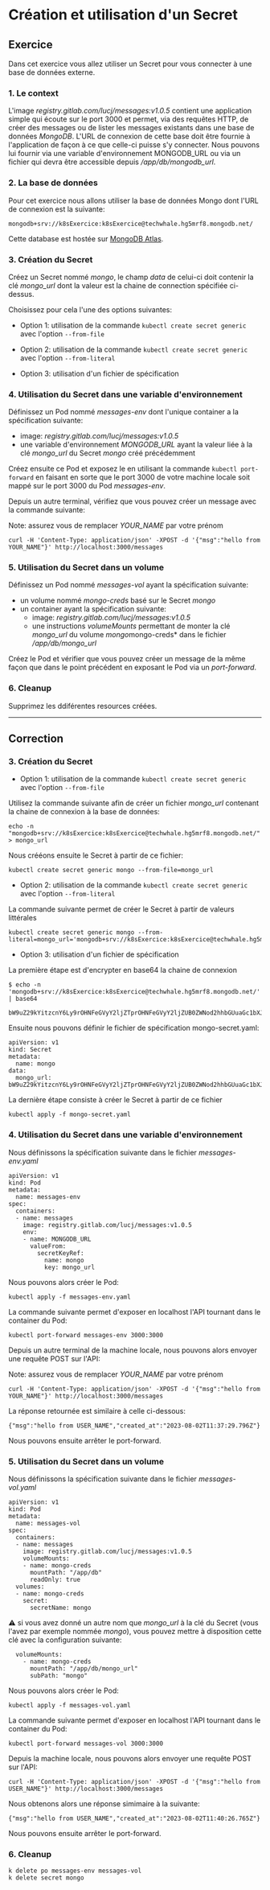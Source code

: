 # Création et utilisation d'un Secret

## Exercice

Dans cet exercice vous allez utiliser un Secret pour vous connecter à une base de données externe.

### 1. Le context

L'image *registry.gitlab.com/lucj/messages:v1.0.5* contient une application simple qui écoute sur le port 3000 et permet, via des requêtes HTTP, de créer des messages ou de lister les messages existants dans une base de données *MongoDB*. L'URL de connexion de cette base doit être fournie à l'application de façon à ce que celle-ci puisse s'y connecter. Nous pouvons lui fournir via une variable d'environnement MONGODB_URL ou via un fichier qui devra être accessible depuis */app/db/mongodb_url*.

### 2. La base de données

Pour cet exercice nous allons utiliser la base de données Mongo dont l'URL de connexion est la suivante:

```
mongodb+srv://k8sExercice:k8sExercice@techwhale.hg5mrf8.mongodb.net/
```

Cette database est hostée sur [MongoDB Atlas](https://www.mongodb.com/atlas/database).

### 3. Création du Secret

Créez un Secret nommé *mongo*, le champ *data* de celui-ci doit contenir la clé *mongo_url* dont la valeur est la chaine de connection spécifiée ci-dessus.

Choisissez pour cela l'une des options suivantes:

- Option 1: utilisation de la commande `kubectl create secret generic` avec l'option `--from-file`

- Option 2: utilisation de la commande `kubectl create secret generic` avec l'option `--from-literal`

- Option 3: utilisation d'un fichier de spécification

### 4. Utilisation du Secret dans une variable d'environnement

Définissez un Pod nommé *messages-env* dont l'unique container a la spécification suivante:

- image: *registry.gitlab.com/lucj/messages:v1.0.5*
- une variable d'environnement *MONGODB_URL* ayant la valeur liée à la clé *mongo_url* du Secret *mongo* créé précédemment

Créez ensuite ce Pod et exposez le en utilisant la commande `kubectl port-forward` en faisant en sorte que le port 3000 de votre machine locale soit mappé sur le port 3000 du Pod *messages-env*.

Depuis un autre terminal, vérifiez que vous pouvez créer un message avec la commande suivante:

Note: assurez vous de remplacer *YOUR_NAME* par votre prénom

```
curl -H 'Content-Type: application/json' -XPOST -d '{"msg":"hello from YOUR_NAME"}' http://localhost:3000/messages
```

### 5. Utilisation du Secret dans un volume

Définissez un Pod nommé *messages-vol* ayant la spécification suivante:

- un volume nommé *mongo-creds* basé sur le Secret *mongo*
- un container ayant la spécification suivante:
  - image: *registry.gitlab.com/lucj/messages:v1.0.5*
  - une instructions *volumeMounts* permettant de monter la clé *mongo_url* du volume *mongo*mongo-creds* dans le fichier */app/db/mongo_url*

Créez le Pod et vérifier que vous pouvez créer un message de la même façon que dans le point précédent en exposant le Pod via un *port-forward*.

### 6. Cleanup

Supprimez les ddiférentes resources créées.

---

## Correction

### 3. Création du Secret

- Option 1: utilisation de la commande `kubectl create secret generic` avec l'option `--from-file`

Utilisez la commande suivante afin de créer un fichier *mongo_url* contenant la chaine de connexion à la base de données:

```
echo -n "mongodb+srv://k8sExercice:k8sExercice@techwhale.hg5mrf8.mongodb.net/" > mongo_url
```

Nous crééons ensuite le Secret à partir de ce fichier:

```
kubectl create secret generic mongo --from-file=mongo_url
```

- Option 2: utilisation de la commande `kubectl create secret generic` avec l'option `--from-literal`

La commande suivante permet de créer le Secret à partir de valeurs littérales

```
kubectl create secret generic mongo --from-literal=mongo_url='mongodb+srv://k8sExercice:k8sExercice@techwhale.hg5mrf8.mongodb.net/'
```

- Option 3: utilisation d'un fichier de spécification

La première étape est d'encrypter en base64 la chaine de connexion

```
$ echo -n 'mongodb+srv://k8sExercice:k8sExercice@techwhale.hg5mrf8.mongodb.net/' | base64

bW9uZ29kYitzcnY6Ly9rOHNFeGVyY2ljZTprOHNFeGVyY2ljZUB0ZWNod2hhbGUuaGc1bXJmOC5tb25nb2RiLm5ldC8=
```

Ensuite nous pouvons définir le fichier de spécification mongo-secret.yaml:

```
apiVersion: v1
kind: Secret
metadata:
  name: mongo
data:
  mongo_url: bW9uZ29kYitzcnY6Ly9rOHNFeGVyY2ljZTprOHNFeGVyY2ljZUB0ZWNod2hhbGUuaGc1bXJmOC5tb25nb2RiLm5ldC8=
```

La dernière étape consiste à créer le Secret à partir de ce fichier

```
kubectl apply -f mongo-secret.yaml
```

### 4. Utilisation du Secret dans une variable d'environnement

Nous définissons la spécification suivante dans le fichier *messages-env.yaml*

```
apiVersion: v1
kind: Pod
metadata:
  name: messages-env
spec:
  containers:
  - name: messages
    image: registry.gitlab.com/lucj/messages:v1.0.5
    env:
    - name: MONGODB_URL
      valueFrom:
        secretKeyRef:
          name: mongo
          key: mongo_url
```

Nous pouvons alors créer le Pod:

```
kubectl apply -f messages-env.yaml
```

La commande suivante permet d'exposer en localhost l'API tournant dans le container du Pod:

```
kubectl port-forward messages-env 3000:3000
```

Depuis un autre terminal de la machine locale, nous pouvons alors envoyer une requête POST sur l'API:

Note: assurez vous de remplacer *YOUR_NAME* par votre prénom

```
curl -H 'Content-Type: application/json' -XPOST -d '{"msg":"hello from YOUR_NAME"}' http://localhost:3000/messages
```

La réponse retournée est similaire à celle ci-dessous:

```
{"msg":"hello from USER_NAME","created_at":"2023-08-02T11:37:29.796Z"}
```

Nous pouvons ensuite arrêter le port-forward.

### 5. Utilisation du Secret dans un volume

Nous définissons la spécification suivante dans le fichier *messages-vol.yaml*

```
apiVersion: v1
kind: Pod
metadata:
  name: messages-vol
spec:
  containers:
  - name: messages
    image: registry.gitlab.com/lucj/messages:v1.0.5
    volumeMounts:
    - name: mongo-creds
      mountPath: "/app/db"
      readOnly: true
  volumes:
  - name: mongo-creds
    secret:
      secretName: mongo
```

:warning: si vous avez donné un autre nom que *mongo_url* à la clé du Secret (vous l'avez par exemple nommée *mongo*), vous pouvez mettre à disposition cette clé avec la configuration suivante:

```
  volumeMounts:
    - name: mongo-creds
      mountPath: "/app/db/mongo_url"
      subPath: "mongo"
```

Nous pouvons alors créer le Pod:

```
kubectl apply -f messages-vol.yaml
```

La commande suivante permet d'exposer en localhost l'API tournant dans le container du Pod:

```
kubectl port-forward messages-vol 3000:3000
```

Depuis la machine locale, nous pouvons alors envoyer une requête POST sur l'API:

```
curl -H 'Content-Type: application/json' -XPOST -d '{"msg":"hello from USER_NAME"}' http://localhost:3000/messages
```

Nous obtenons alors une réponse simimaire à la suivante:

```
{"msg":"hello from USER_NAME","created_at":"2023-08-02T11:40:26.765Z"}
```

Nous pouvons ensuite arrêter le port-forward.

### 6. Cleanup

```
k delete po messages-env messages-vol
k delete secret mongo
```